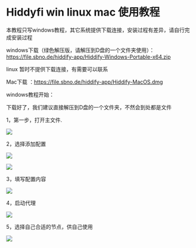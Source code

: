 # Hiddyfi win  linux mac 使用教程


本教程只写windows教程，其它系统提供下载连接，安装过程有差异，请自行完成安装过程


windows下载（绿色解压版，请解压到D盘的一个文件夹使用）：https://file.sbno.de/hiddify-app/Hiddify-Windows-Portable-x64.zip

linux 暂时不提供下载连接，有需要可以联系

Mac下载 ：https://file.sbno.de/hiddify-app/Hiddify-MacOS.dmg


windows教程开始：

下载好了，我们建议直接解压到D盘的一个文件夹，不然会到处都是文件



1，第一步，打开主文件.

![](../images/hoddify/win/0.jpg)


2，选择添加配置


![](../images/hoddify/win/1.jpg)



![](../images/hoddify/win/2.jpg)



3，填写配置内容



![](../images/hoddify/win/3.jpg)


4，启动代理

![](../images/hoddify/win/4.jpg)


5，选择自己合适的节点，供自己使用


![](../images/hoddify/win/5.jpg)